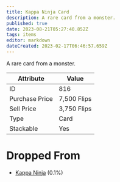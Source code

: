 ```yaml
---
title: Kappa Ninja Card
description: A rare card from a monster.
published: true
date: 2023-08-21T05:27:40.852Z
tags: items
editor: markdown
dateCreated: 2023-02-17T06:46:57.659Z
---
```


A rare card from a monster.

|Attribute|Value|
|-|-|
|ID|816|
|Purchase Price|7,500 Flips|
|Sell Price|3,750 Flips|
|Type|Card|
|Stackable|Yes|


# Dropped From
 * [Kappa Ninja](/monsters/kappa-ninja) (0.1%)
